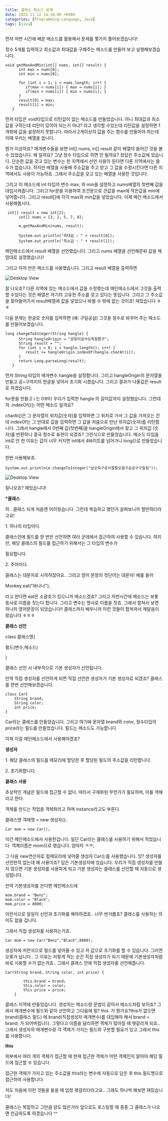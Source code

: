 ```yaml
---
title: 클래스 메소드 문제
date: 2023-11-12 14:10:00 +0900
categories: [Programming-Language, Java]
tags: [java]
---
```



먼저 저번 시간에 배운 메소드를 활용해서 문제를 몇가지 풀어보겠습니다!

정수 5개를 입력하고 최소값과 최대값을 구해주는 메소드를 만들어 보고 실행해보겠습니다.

```
void getMaxAndMin(int[] nums, int[] result) {
      int max = nums[0];
      int min = nums[0];
      
      for (int i = 1; i < nums.length; i++) {
         if(max < nums[i]) { max = nums[i]; }
         if(min > nums[i]) { min = nums[i]; }
      }
      result[0] = max;
      result[1] = min;
   }
```

먼저 타입은 void타입으로 리턴값이 없는 메소드를 만들었습니다. 아니 최대값과 최소값을 구하는데 리턴이 있어야 되는거 아냐? 라고 생각할 수있는데 리턴값을 설정하면 1개밖에 값을 설정하지 못합니다. 따라서 2개이상의 값을 주는 함수를 만들어야 하는데 이때 우리는 배열을 씁니다.

뭔가 이상하죠? 매개변수들을 보면 int\[\] nums, in\[\] result 같이 배열이 들어간 것을 볼 수 있었습니다. 왜 일까요? 그냥 정수 타입으로 하면 안 될까요? 정답은 주소값에 있습니다. 단순한 값을 갖고 있는 변수는 한 지역에서 선언 사용이 된다면 다른 지역에서는 쓸 수가 없습니다. 하지만 배열을 사용해 주소값을 주고 받고 그 값을 수정시킨다면 다른 지역에서도 사용이 가능하죠. 그래서 주소값을 갖고 있는 배열을 사용한 것입니다.

그리고 이 메소드에 int 타입의 변수 max, 와 min을 설정하고 nums배열의 첫번째 값을 대입시켜줍니다. 그리고 for문을 이용하여 조건문으로 큰값을 max에 작은값을 min에 넣어줍니다. 그리고 result\[\]에 각각 max와 min값을 넣었습니다. 이제 메인 메소드에서 사용해봅시다.

```
 int[] result = new int[2];
      int[] nums = {3, 2, 5, 7, 8};
      
      m.getMaxAndMin(nums, result);
      
      System.out.println("최대값 : " + result[0]);
      System.out.println("최소값 : " + result[1]);
```

메인메소드에서 result 배열을 선언했습니다. 그리고 nums 배열을 선언해준뒤 값을 제 맘대로 설정했습니다!

그리고 아까 만든 메소드를 사용했습니다. 그리고 result 배열을 출력하면

![Desktop View](/assets/img/Programming-Language/Java/Class-Method/1.png)

잘 나오죠? 다른 지역에 있는 메소드에서 값을 수정했는데 메인메소드에서 그것을 출력할 수있다는 것은 배열은 자기의 고유한 주소를 갖고 있다는 뜻입니다. 그리고 그 주소값을 찾아들어가서 result배열에 값을 넣었으니 바뀔 수 밖에 없는 것이죠! 재밌습니다 ㅎㅎ

다음 문제는 한글로 숫자를 입력하면 (예: 구일공삼) 그것을 정수로 바꾸어 주는 메소드를 만들어보겠습니다.

```
long changeToInteger(String hangle) {
      String hangleOrigin = "공일이삼사오육칠팔구";
      String result = "";
      for (int i = 0; i < hangle.length(); i++) {
         result += hangleOrigin.indexOf(hangle.charAt(i));
      }
      return Long.parseLong(result);
   }
```

먼저 String 타입의 매개변수 hangle을 설정합니다. 그리고 hangleOrigin의 문자열을 만들고 공~구까지의 한글을 넣어서 초기화 시켰습니다. 그리고 결과가 나올값은 result로 하겠습니다.

for문을 만들고 i 는 0부터 우리가 입력한 hangle 의 길이값까지 설정했습니다. 그런데 저 .indexOf()는 어떤 메소드 일까요?

charAt()은 그 문자열의 위치값(숫자)를 입력하면 그 위치로 가서 그 값을 가져오는 건데 indexOf는 그 반대로 값을 입력하면 그 값을 처음으로 만난 위치값(숫자)를 리턴합니다. 그래서 hangle에서 0번째 값(첫번째)을 hangleOrigin에서 찾고 그 위치값 (숫자)를 반환하니 결국 정수로 표현이 되겠죠? 그런식으로 만들었습니다. 메소드 타입을 int로 안 한 이유는 값이 너무 커지면 int에서 4바이트를 넘어가니 long으로 만들었습니다.

한번 사용해보죠.

```
System.out.println(m.changeToInteger("삼오육구공사칠팔오칠구공공구구칠칠"));
```

![Desktop View](/assets/img/Programming-Language/Java/Class-Method/2.png)

잘나오죠? 재밌습니다!

**\*클래스**

하.. 클래스 되게 처음엔 어려웠습니다. 그런데 복습하고 했던거 살펴보니까 할만하더라고요!

1\. 하나의 타입이다.

클래스안에 필드를 한 번만 선언하면 여러 군데에서 접근하여 사용할 수 있습니다. 하지만, 해당 클래스의 필드를 접근하기 위해서는 그 타입의 변수가

필요합니다.

2\. 주어이다.

클래스는 대문자로 시작하잖아요.. 그리고 영어 문장의 첫단어는 대문자! 예를 들어

Monkey.eat("바나나");

라고 한다면 eat은 소괄호가 있으니까 메소드겠죠? 그리고 저번시간에 메소드는 보통 동사로 이름을 짓는다 합니다. 그리고 변수는 명사로 이름을 짓죠. 그래서 합쳐서 보면 하나의 영어문장이 되었습니다!! 클래스까지 배우니까 이런 것들이 합쳐져서 깨달음이 왔습니다 ㅎㅎㅎ

**클래스 선언**

class 클래스명{

필드(변수,메소드)

}

클래스 선언 시 내부적으로 기본 생성자가 선언됩니다.

만약 직접 생성자를 선언하게 되면 직접 선언한 생성자가 기본 생성자로 되겠죠? 클래스를 한번 선언해보겠습니다.

```
class Car{
	String brand;
	String color;
	int price;
}
```

Car라는 클래스를 만들었습니다. 그리고 여기에 문자열 brand와 color, 정수타입의 price라는 필드를 만들었습니다. 필드는 메소드도 가능합니다.

이제 이걸 메인메소드에서 사용해야겠죠?

**생성자**

1\. 해당 클래스의 필드를 메모리에 할당한 후 할당된 필드의 주소값을 리턴합니다.

2\. 초기화합니다.

**클래스 사용**

추상적인 개념은 필드에 접근할 수 없다. 따라서 구체화된 무언가가 필요하며, 이를 객체라고 한다.

객체를 만드는 작업을 객체화라고 하며 instance라고도 부른다.

클래스명 객체명 = new 생성자();

```
Car mom = new Car();
```

이건 메인메소드에서 사용한겁니다. 일단 Car라는 클래스를 사용하기 위해서 적었습니다. 객체이름은 mom으로 했습니다. 엄마차 ㅋㅋ;

그 다음 new연산자로 힙메모리에 넣어줄 생성자 Car();를 사용했습니다. 잉? 생성자를 선언한적 없는데 왜 사용이죠? 답은 기본생성자에 있습니다. 우리가 직접 생성자를 만들지 않으면 기본 생성자를 사용하게 되고 기본 생성자는 클래스를 선언할 때 자동으로 생성됩니다.

만약 기본생성자를 쓴다면 메인메소드에

```
mom.brand = "Benz";
mom.color = "Black";
mom.price = 8000;
```

이런식으로 일일이 선언과 초기화를 해야하겠죠.. 너무 번거롭죠? 클래스를 사용하는 의미도 없을 겁니다.

그래서 직접 생성자를 사용하는거죠.

```
Car mom = new Car("Benz","Black",8000);
```

생성자에 저런식으로 필드를 넣어줄 수 있고 저 값으로 초기화를 할 수 있습니다. 그러면 오류가 납니다.. 그 이유는 저렇게 적는 순간 직접 생성자가 되기 때문에 기본생성자처럼 바로 사용할 수가 없는거죠.. 그래서 클래스 안에 직접 생성자를 선언해줍니다.

```
Car(String brand, String color, int price) {
		
		this.brand = brand;
		this.color = color;
		this.price = price;
	}
```

클래스 지역에 만들었습니다. 생성자는 메소드랑 문법이 같아서 메소드처럼 보이죠? 그래서 매개변수에 필드와 같이 선언하고 그다음에 읭? this. 가 뭔가요?this가 없으면 brand(클래스 필드) 에 brand(직접생성자 매개변수)를 대입해야 해서 brand = brand; 가 되어버립니다. 그렇다고 이름을 달리하면 객체가 많아질 때 헷갈리게 되죠.. 그래서 생성자의 매개변수랑 각 객체가 가지는 필드와 구분할 필요가 있고 그래서 this를 사용합니다.

**this**

외부에서 여러 개의 객체가 접근할 때 현재 접근한 객체가 어떤 객체인지 알아야 해당 필드에 접근할 수 있습니다.

접근한 객체가 가지고 있는 주소값을 this라는 변수에 자동으로 담은 후 this.필드명으로 접근하여 사용합니다.

저도 처음에 이런 것들을 들을 때 엄청 헷갈리더라고요.. 그래도 하나씩 해보면 재밌습니다!

클래스는 복잡하고 그만큼 양도 많은거라 앞으로도 포스팅할 때 종종 그 클래스가 나오면 언급하도록 하겠습니다 ^^